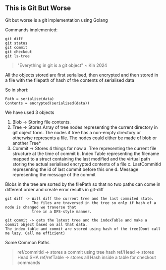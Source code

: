 ## This is Git But Worse

Git but worse is a git implementation using Golang 

Commands implemented: 
```
git diff
git status
git commit
git checkout
git ls-tree
```

> "Everything in git is a git object" ~ Kin 2024

All the objects stored are first serialised, then encrypted and then stored in 
a file with the filepath of hash of the contents of serialised data

So in short:
```
Path = serialise(data) 
Contents = encrypted(serialised(data))
```

We have used 3 objects
1. Blob -> Storing file contents.
2. Tree -> Stores Array of tree nodes representing the current directory in git object form.
    The nodes if tree has a non-empty directory or otherwise represents a file.
    The nodes could either be made of blob or another Tree*
3. Commit -> Stores 4 things for now 
    a. Tree representing the current file structure at the time of commit 
    b. Index Table representing the filename mapped to a struct containing the last modified and 
        the virtual path storing the actual serialised encrypted contents of a file
    c. LastCommitId representing the id of last commit before this one
    d. Message representing the message of the commit

Blobs in the tree are sorted by the filePath so that no two paths can come in different order 
and create error results in git-diff
```
git diff -> Will diff the current tree and the last commited state.
            The files are traversed in the tree so only if hash of a node is changed we traverse that
            tree in a DFS-style manner.

```
```
git commit -> gets the latest tree and the indexTable and make a commit object based on all that data.
The index table and commit are stored using hash of the tree(Dont call me lazy. Call me efficient)
```

Some Common Paths
> ref/commitId -> stores a commit using tree hash
> ref/Head -> stores Head SHA
> ref/refTable -> stores all Hash inside a table for checkout commands

